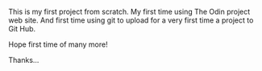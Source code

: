 This is my first project from scratch. My first time using The Odin project web site. And first time using git to upload for a very first time a project to Git Hub.

Hope first time of many more!

Thanks...

